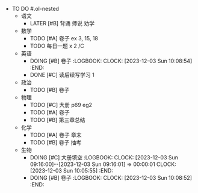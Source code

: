 - TO DO #.ol-nested
	- 语文
		- LATER [#B] 背诵 师说 劝学
	- 数学
		- TODO [#A] 卷子 ex 3, 15, 18
		- TODO 每日一题 x 2 /C
	- 英语
		- DOING  [#B] 卷子
		  :LOGBOOK:
		  CLOCK: [2023-12-03 Sun 10:08:54]
		  :END:
		- DONE [#C] 读后续写学习 1
	- 政治
		- TODO [#B] 卷子
	- 物理
		- TODO [#C] 大册 p69 eg2
		- TODO [#A] 卷子
		- TODO [#B] 第三章总结
	- 化学
		- TODO [#A] 卷子 章末
		- TODO [#B] 卷子 抽考
	- 生物
		- DOING  [#C] 大册填空
		  :LOGBOOK:
		  CLOCK: [2023-12-03 Sun 09:16:00]--[2023-12-03 Sun 09:16:01] =>  00:00:01
		  CLOCK: [2023-12-03 Sun 10:05:55]
		  :END:
		- DOING [#B] 卷子
		  :LOGBOOK:
		  CLOCK: [2023-12-03 Sun 10:08:52]
		  :END: